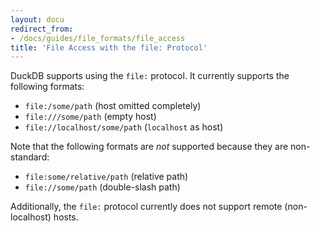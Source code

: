 ```yaml
---
layout: docu
redirect_from:
- /docs/guides/file_formats/file_access
title: 'File Access with the file: Protocol'
---
```


DuckDB supports using the `file:` protocol. It currently supports the following formats:

* `file:/some/path` (host omitted completely)
* `file:///some/path` (empty host)
* `file://localhost/some/path` (`localhost` as host)

Note that the following formats are *not* supported because they are non-standard:

* `file:some/relative/path` (relative path)
* `file://some/path` (double-slash path)

Additionally, the `file:` protocol currently does not support remote (non-localhost) hosts.